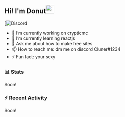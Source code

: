 ## Hi! I'm Donut<img src="https://cdn.discordapp.com/emojis/536987756568772649.gif?size=96" width="27px">

[![Discord](https://discord.c99.nl/widget/theme-3/380085492730953728.png)
- :telescope: I’m currently working on crypticmc
- :seedling: I’m currently learning reactjs
- :speech_balloon: Ask me about how to make free sites
- :mailbox: How to reach me: dm me on discord Cluner#1234
- :zap: Fun fact: your sexy


### :bar_chart: Stats

<!--START_SECTION:waka-->
Soon!
<!--END_SECTION:waka-->

### :zap: Recent Activity
<!--START_SECTION:activity-->
Soon!
<!--END_SECTION:activity-->
